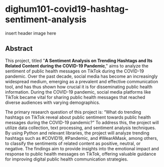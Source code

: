 # dighum101-covid19-hashtag-sentiment-analysis

insert header image here

## Abstract

This project, titled "**A Sentiment Analysis on Trending Hashtags and Its Related Content during the COVID-19 Pandemic**," aims to analyze the sentiment of public health messages on TikTok during the COVID-19 pandemic. Over the past decade, social media has become an increasingly widespread medium, emerging as a prevalent and effective communication tool, and has thus shown how crucial it is for disseminating public health information. During the COVID-19 pandemic, social media platforms like TikTok became vital for sharing public health messages that reached diverse audiences with varying demographics.

The primary research question of this project is: “What do trending hashtags on TikTok reveal about public sentiment towards public health messages during the COVID-19 pandemic?” To address this, the project will utilize data collection, text processing, and sentiment analysis techniques. By using Python and relevant libraries, the project will analyze trending hashtags such as #COVID19, #Pandemic, and #WearAMask, among others, to classify the sentiments of related content as positive, neutral, or negative. The findings aim to provide insights into the emotional impact and response to public health messages on TikTok, offering valuable guidance for improving digital public health communication strategies.
